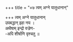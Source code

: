 +++
title = "०७ त्वम् अग्ने यातुधानान्"

+++
त्वम् अग्ने यातुधानान्  
उपबद्धान् इहा नय ।  
अथैषाम् इन्द्रो वज्रेण-  
-अपि शीर्षाणि वृश्चतु ॥